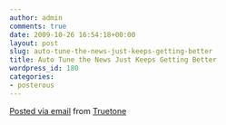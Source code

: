 ```yaml
---
author: admin
comments: true
date: 2009-10-26 16:54:18+00:00
layout: post
slug: auto-tune-the-news-just-keeps-getting-better
title: Auto Tune the News Just Keeps Getting Better
wordpress_id: 180
categories:
- posterous
---
```


     

 [Posted via email](http://posterous.com)   from [Truetone](http://truetone.posterous.com/auto-tune-the-news-just-keeps-getting-better)  

 
